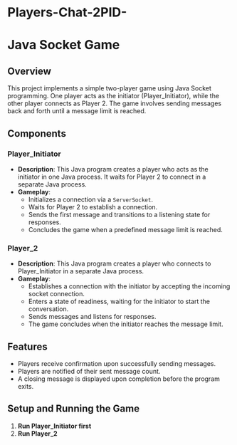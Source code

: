 # Players-Chat-2PID-

# Java Socket Game

## Overview
This project implements a simple two-player game using Java Socket programming. One player acts as the initiator (Player_Initiator), while the other player connects as Player 2. The game involves sending messages back and forth until a message limit is reached.

## Components

### Player_Initiator
- **Description**: This Java program creates a player who acts as the initiator in one Java process. It waits for Player 2 to connect in a separate Java process.
- **Gameplay**:
  - Initializes a connection via a `ServerSocket`.
  - Waits for Player 2 to establish a connection.
  - Sends the first message and transitions to a listening state for responses.
  - Concludes the game when a predefined message limit is reached.

### Player_2
- **Description**: This Java program creates a player who connects to Player_Initiator in a separate Java process.
- **Gameplay**:
  - Establishes a connection with the initiator by accepting the incoming socket connection.
  - Enters a state of readiness, waiting for the initiator to start the conversation.
  - Sends messages and listens for responses.
  - The game concludes when the initiator reaches the message limit.

## Features
- Players receive confirmation upon successfully sending messages.
- Players are notified of their sent message count.
- A closing message is displayed upon completion before the program exits.

## Setup and Running the Game
1. **Run Player_Initiator first**
2. **Run Player_2**

